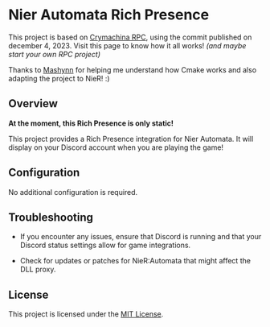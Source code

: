 # Nier Automata Rich Presence

This project is based on [Crymachina RPC](https://github.com/Crymachina-modding/crymachina_rpc), using the commit published on december 4, 2023.
Visit this page to know how it all works! *(and maybe start your own RPC project)*

Thanks to [Mashynn](https://github.com/KirigiriX) for helping me understand how Cmake works and also adapting the project to NieR! :)

## Overview

**At the moment, this Rich Presence is only static!**

This project provides a Rich Presence integration for Nier Automata. It will display on your Discord account when you are playing the game!

## Configuration

No additional configuration is required.

## Troubleshooting

- If you encounter any issues, ensure that Discord is running and that your Discord status settings allow for game integrations.

- Check for updates or patches for NieR:Automata that might affect the DLL proxy.

## License

This project is licensed under the [MIT License](LICENSE).
